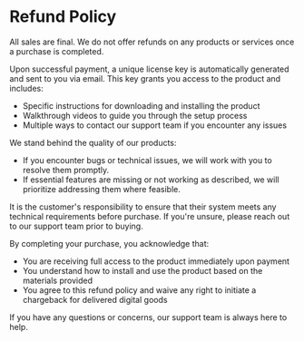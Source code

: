 # Refund Policy

All sales are final. We do not offer refunds on any products or services once a purchase is completed.

Upon successful payment, a unique license key is automatically generated and sent to you via email. This key grants you access to the product and includes:

- Specific instructions for downloading and installing the product
- Walkthrough videos to guide you through the setup process
- Multiple ways to contact our support team if you encounter any issues

We stand behind the quality of our products:

- If you encounter bugs or technical issues, we will work with you to resolve them promptly.
- If essential features are missing or not working as described, we will prioritize addressing them where feasible.

It is the customer's responsibility to ensure that their system meets any technical requirements before purchase. If you're unsure, please reach out to our support team prior to buying.

By completing your purchase, you acknowledge that:

- You are receiving full access to the product immediately upon payment
- You understand how to install and use the product based on the materials provided
- You agree to this refund policy and waive any right to initiate a chargeback for delivered digital goods

If you have any questions or concerns, our support team is always here to help.
